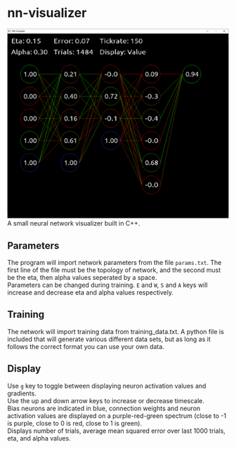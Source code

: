 # nn-visualizer
![img](https://raw.githubusercontent.com/gmbows/nn-visualizer/master/window.PNG)
A small neural network visualizer built in C++. <br>

## Parameters 
The program will import network parameters from the file `params.txt`.  The first line of the file must be the topology of network, and the second must be the eta, then alpha values seperated by a space. <br>
Parameters can be changed during training.  `E` and `W`, `S` and `A` keys will increase and decrease eta and alpha values respectively.

## Training
The network will import training data from training_data.txt.  A python file is included that will generate various different data sets, but as long as it follows the correct format you can use your own data.

## Display
Use `g` key to toggle between displaying neuron activation values and gradients.  <br>
Use the up and down arrow keys to increase or decrease timescale. <br> 
Bias neurons are indicated in blue, connection weights and neuron activation values are displayed on a purple-red-green spectrum (close to -1 is purple, close to 0 is red, close to 1 is green).   <br>
Displays number of trials, average mean squared error over last 1000 trials, eta, and alpha values. <br>
